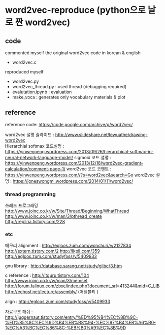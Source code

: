 # word2vec-reproduce (python으로 날로 짠 word2vec)
## code
commented myself the original word2vec code in korean & english 
-	word2vec.c 

reproduced myself 
-	word2vec.py 
-	word2vec_thread.py : used thread (debugging required)
-	evalutation.ipynb : evaluation 
-	make_voca : generates only vocabulary
materials & plot

## reference 

reference code: https://code.google.com/archive/p/word2vec/

word2vec 설명 슬라이드 : http://www.slideshare.net/lewuathe/drawing-word2vec  
Hierarchial softmax 코드설명 : https://yinwenpeng.wordpress.com/2013/09/26/hierarchical-softmax-in-neural-network-language-model/
sigmoid 코드 설명 :  https://yinwenpeng.wordpress.com/2013/12/18/word2vec-gradient-calculation/comment-page-1/
word2vec 코드 코멘트 : https://yinwenpeng.wordpress.com//?s=word2vec&search=Go
word2vec 설명 : https://joneswongml.wordpress.com/2014/01/11/word2vec/


### thread programming
쓰레드 프로그래밍 
http://www.joinc.co.kr/w/Site/Thread/Beginning/WhatThread
http://www.joinc.co.kr/w/man/3/pthread_create
http://repilria.tistory.com/228

### etc 
메모리 alignment : http://egloos.zum.com/wonchuri/v/2127834
			http://extern.tistory.com/2
			http://ikpil.com/359
			http://egloos.zum.com/studyfoss/v/5409933

gnu library : http://database.sarang.net/study/glibc/3.htm

c reference : http://itguru.tistory.com/104
		  http://www.joinc.co.kr/w/man/3/memset
		http://forum.falinux.com/zbxe/index.php?document_srl=413244&mid=C_LIB
		http://echosf.net/lecture/assembly/ (어셈블리 )

align : http://egloos.zum.com/studyfoss/v/5409933


자료구조 
해쉬 : http://juggernaut.tistory.com/entry/%ED%95%B4%EC%8B%9C-%ED%85%8C%EC%9D%B4%EB%B8%94-%EC%97%B4%EB%A6%B0-%EC%A3%BC%EC%86%8C-%EB%B0%A9%EC%8B%9D

